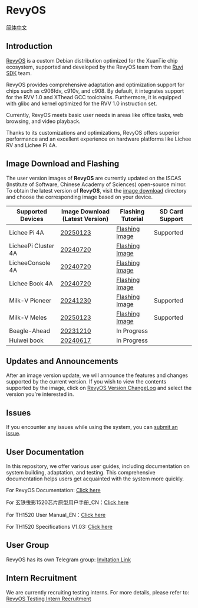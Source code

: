 # RevyOS

[简体中文](https://github.com/revyos/revyos/blob/main/README.cn.md)

## Introduction

[RevyOS](https://github.com/revyos)  is a custom Debian distribution optimized for the XuanTie chip ecosystem, supported and developed by the RevyOS team from the [Ruyi SDK](https://github.com/ruyisdk) team.

RevyOS provides comprehensive adaptation and optimization support for chips such as c906fdv, c910v, and c908. By default, it integrates support for the RVV 1.0 and XThead GCC toolchains. Furthermore, it is equipped with glibc and kernel optimized for the RVV 1.0 instruction set.

Currently, RevyOS meets basic user needs in areas like office tasks, web browsing, and video playback.

Thanks to its customizations and optimizations, RevyOS offers superior performance and an excellent experience on hardware platforms like Lichee RV and Lichee Pi 4A.

## Image Download and Flashing

The user version images of __RevyOS__ are currently updated on the ISCAS (Institute of Software, Chinese Academy of Sciences) open-source mirror. To obtain the latest version of __RevyOS__, visit the [image download](https://mirror.iscas.ac.cn/revyos/extra/images/) directory and choose the corresponding image based on your device.

| Supported Devices | Image Download (Latest Version) | Flashing Tutorial | SD Card Support |
| --- | --- | --- | --- |
| Lichee Pi 4A | [20250123](https://mirror.iscas.ac.cn/revyos/extra/images/lpi4a/20250123/) | [Flashing Image](https://docs.revyos.dev/en/Installation/licheepi4a/) | Supported |
| LicheePi Cluster 4A | [20240720](https://mirror.iscas.ac.cn/revyos/extra/images/lpi4a/20240720/) | [Flashing Image](https://github.com/revyos/revyos/blob/main/Installation/licheepi4a.md)  |  |
| LicheeConsole 4A | [20240720](https://mirror.iscas.ac.cn/revyos/extra/images/lcon4a/20240720/) | [Flashing Image](https://github.com/revyos/revyos/blob/main/Image%20flashing/licheeconsole4a.md)  |  |
| Lichee Book 4A | [20240720](https://mirror.iscas.ac.cn/revyos/extra/images/laptop4a/20240720/) | [Flashing Image](https://github.com/revyos/revyos/blob/main/Image%20flashing/licheebook.md)  |  |
| Milk-V Pioneer | [20241230](https://mirror.iscas.ac.cn/revyos/extra/images/sg2042/20241230/) | [Flashing Image](https://docs.revyos.dev/en/Installation/milkv-pioneer/)  | Supported |
| Milk-V Meles | [20250123](https://mirror.iscas.ac.cn/revyos/extra/images/meles/20250123/) | [Flashing Image](https://milkv.io/zh/docs/meles/installation)  | Supported |
| Beagle-Ahead | [20231210](https://mirror.iscas.ac.cn/revyos/extra/images/beagle/20231210/) | In Progress  |  |
| Huiwei book | [20240617](https://mirror.iscas.ac.cn/revyos/extra/images/huiwei/test/20240617/) | In Progress  |  |

## Updates and Announcements

After an image version update, we will announce the features and changes supported by the current version. If you wish to view the contents supported by the image, click on [RevyOS Version ChangeLog](https://docs.revyos.dev/en/changelog/changelog-index/) and select the version you're interested in.

## Issues

If you encounter any issues while using the system, you can [submit an issue](https://github.com/revyos/revyos/issues).

## User Documentation

In this repository, we offer various user guides, including documentation on system building, adaptation, and testing. This comprehensive documentation helps users get acquainted with the system more quickly.

For RevyOS Documentation: [Click here](https://docs.revyos.dev/en/)

For 玄铁曳影1520芯片原型用户手册_CN：[Click here](https://www.xrvm.cn/community/download?id=4344198194863869952)

For TH1520 User Manual_EN：[Click here](https://occ-intl-prod.oss-ap-southeast-1.aliyuncs.com/resource//1698839996662/TH1520%20User%20Manual%20(1).zip)

For TH1520 Specifications V1.03: [Click here](https://occ-oss-prod.oss-cn-hangzhou.aliyuncs.com/resource/889768/1698042403122/%E6%9B%B3%E5%BD%B11520%E8%A7%84%E6%A0%BC%E4%B9%A6V1.03.pdf)

## User Group

RevyOS has its own Telegram group: [Invitation Link](https://t.me/+Pi6px22-OsUxM2M1)

## Intern Recruitment

We are currently recruiting testing interns. For more details, please refer to: [RevyOS Testing Intern Recruitment](https://github.com/plctlab/weloveinterns/blob/master/open-internships.md#j143-revyos%E5%B0%8F%E9%98%9F%E6%B5%8B%E8%AF%95%E5%AE%9E%E4%B9%A0%E7%94%9F20241111%E5%BC%80%E6%94%BE100%E5%90%8D)
